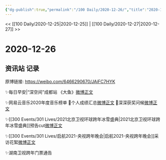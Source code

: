 ```yaml
---
{"dg-publish":true,"permalink":"/100 Daily/2020-12-26/","title":"2020-12-26","created":"2023-04-08T18:14:23.338+08:00","updated":"2023-04-08T18:15:16.106+08:00"}
---
```



<< [[100 Daily/2020-12-25\|2020-12-25]] | [[100 Daily/2020-12-27\|2020-12-27]] >>

# 2020-12-26

## 资讯站 记录

原博链接: https://weibo.com/6466290670/JAiFC7HYK

✨每日早安|“深空间”成都站
《大鱼》[微博正文](https://m.weibo.cn/6466290670/4586289221080976)

✨网易云音乐2020年度音乐榜单
💫个人成绩汇总[微博正文](https://m.weibo.cn/6466290670/4586345386747871)
💫深深获奖问候[微博正文](https://m.weibo.cn/6466290670/4586345558967576)

✨[[300 Events/301 Lives/2021北京卫视环球跨年冰雪盛典\|2021北京卫视环球跨年冰雪盛典]]预告cut[微博正文](https://m.weibo.cn/6466290670/4586349246029342)

✨[[300 Events/301 Lives/启航2021-央视跨年晚会\|启航2021-央视跨年晚会]]采访花絮[微博正文](https://m.weibo.cn/6466290670/4586459128923619)

✨湖南卫视跨年门票通告[](https://m.weibo.cn/6466290670/4586471984735166)
